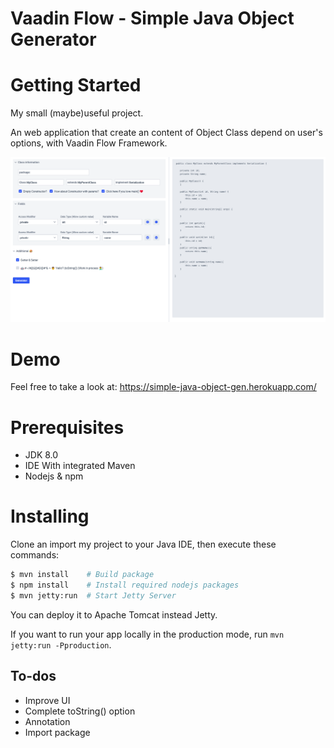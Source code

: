 # Vaadin Flow -  Simple Java Object Generator

# Getting Started
My small (maybe)useful project.

An web application that create an content of Object Class depend on user's options, with Vaadin Flow Framework.

![](https://raw.githubusercontent.com/qvanphong/pojo-generator/master/screenshot.png)
# Demo
Feel free to take a look at: https://simple-java-object-gen.herokuapp.com/

# Prerequisites
- JDK 8.0
- IDE With integrated Maven
- Nodejs & npm 

# Installing
Clone an import my project to your Java IDE, then execute these commands:
```bash
$ mvn install    # Build package
$ npm install    # Install required nodejs packages
$ mvn jetty:run  # Start Jetty Server
```
You can deploy it to Apache Tomcat instead Jetty.

If you want to run your app locally in the production mode, run `mvn jetty:run -Pproduction`.

## To-dos

- Improve UI
- Complete toString() option
- Annotation
- Import package
